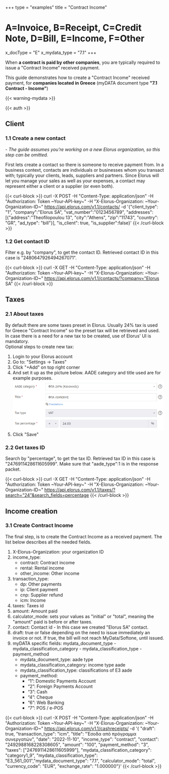 +++
type = "examples"
title = "Contract Income"
# A=Invoice, B=Receipt, C=Credit Note, D=Bill, E=Income, F=Other
x_docType = "E"
x_mydata_type = "7.1"
+++

When **a contract is paid by other companies**, you are typically required to issue a "Contract Income" received payment.

This guide demonstrates how to create a "Contract Income" received payment, for **companies located in Greece** (myDATA document type **"7.1 Contract - Income"**)

{{< warning-mydata >}}

{{< auth >}}

Client
------

### 1.1 Create a new contact

_\- The guide assumes you're working on a new Elorus organization, so this step can be omitted._  
  
First lets create a contact so there is someone to receive payment from. In a business context, contacts are individuals or businesses whom you transact with; typically your clients, leads, suppliers and partners. Since Elorus will let you manage your sales as well as your expenses, a contact may represent either a client or a supplier (or even both).  
  
{{< curl-block >}}
curl -X POST -H "Content-Type: application/json" -H "Authorization: Token ~Your-API-key~" -H "X-Elorus-Organization: ~Your-Organization-ID~" https://api.elorus.com/v1.1/contacts/ -d '{"client_type": "1", "company":"Elorus SA", "vat_number":"0123456789", "addresses":[{"address":"Theofilopoulou 13", "city":"Athens", "zip":"11743", "country": "GR", "ad_type": "bill"}], "is_client": true, "is_supplier":false}'
{{< /curl-block >}}
  

### 1.2 Get contact ID

Filter e.g. by "company", to get the contact ID. Retrieved contact ID in this case is "2480647926494267071".  
  

{{< curl-block >}}
curl -X GET -H "Content-Type: application/json" -H "Authorization: Token ~Your-API-key~" -H "X-Elorus-Organization: ~Your-Organization-ID~" https://api.elorus.com/v1.1/contacts/?company="Elorus SA"
{{< /curl-block >}}
  

Taxes
-----

### 2.1 About taxes

By default there are some taxes preset in Elorus. Usually 24% tax is used for Greece "Contract Income" so the preset tax will be retrieved and used. In case there is a need for a new tax to be created, use of Elorus' UI is mandatory.  
Optional steps to create new tax:

1.  Login to your Elorus account
2.  Go to: "Settings -> Taxes"
3.  Click "+Add" on top right corner
4.  And set it up as the picture below. AADE category and title used are for example purposes. ![](/img/examples/common/tax.png)
5.  Click "Save"

  

### 2.2 Get taxes ID

Search by "percentage", to get the tax ID. Retrieved tax ID in this case is "2476911428611605999". Make sure that "aade\_type":1 is in the response packet.  
  

{{< curl-block >}}
curl -X GET -H "Content-Type: application/json" -H "Authorization: Token ~Your-API-key~" -H "X-Elorus-Organization: ~Your-Organization-ID~" https://api.elorus.com/v1.1/taxes/?search="24"&search_fields=percentage
{{< /curl-block >}}
  

Income creation
---------------

### 3.1 Create Contract Income

The final step, is to create the Contract Income as a received payment. The list below describes all the needed fields.

1.  X-Elorus-Organization: your organization ID
2.  income\_type:
    *   contract: Contract income
    *   rental: Rental income
    *   other\_income: Other income
3.  transaction\_type:
    *   dp: Other payments
    *   ip: Client payment
    *   cnp: Supplier refund
    *   icm: Income
4.  taxes: Taxes id
5.  amount: Amount paid
6.  calculator\_mode: sets your values as "initial" or "total", meaning the "amount" paid is before or after taxes.
7.  contact: Contact id - In this case we created "Elorus SA" contact.
8.  draft: true or false depending on the need to issue immediately an invoice or not. If true, the bill will not reach MyData/Softone, until issued.
9.  myDATA specific fields: mydata\_document\_type - mydata\_classification\_category - mydata\_classification\_type - payment\_method
    *   mydata\_document\_type: aade type
    *   mydata\_classification\_category: income type aade
    *   mydata\_classification\_type: classifications of Ε3 aade
    *   payment\_method:
        *   “1”: Domestic Payments Account
        *   “2”: Foreign Payments Account
        *   “3”: Cash
        *   “4”: Cheque
        *   “6”: Web Banking
        *   “7”: POS / e-POS

{{< curl-block >}}
curl -X POST -H "Content-Type: application/json" -H "Authorization: Token ~Your-API-key~" -H "X-Elorus-Organization: ~Your-Organization-ID~" https://api.elorus.com/v1.1/cashreceipts/ -d '{ "draft": true, "transaction_type": "icm", "title": "Έσοδα από πρόγραμμα συνεργατών", "date": "2022-11-10", "income_type": "contract", "contact": "2492988168228308605", "amount": "100", "payment_method": "3", "taxes": ["2476911428611605999"], "mydata_classification_category": "category1_9", "mydata_classification_type": "E3_561_001","mydata_document_type": "7.1", "calculator_mode": "total", "currency_code": "EUR", "exchange_rate": "1.000000"}'
{{< /curl-block >}}